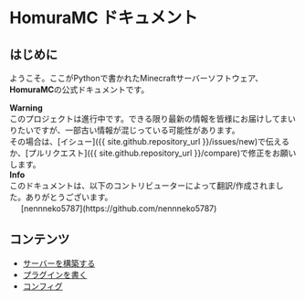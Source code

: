 # HomuraMC ドキュメント
## はじめに
ようこそ。ここがPythonで書かれたMinecraftサーバーソフトウェア、**HomuraMC**の公式ドキュメントです。  

<div class="alert alert-warning" role="alert">
	<b>Warning</b><br>
	このプロジェクトは進行中です。できる限り最新の情報を皆様にお届けしてまいりたいですが、一部古い情報が混じっている可能性があります。<br>
	その場合は、[イシュー]({{ site.github.repository_url }}/issues/new)で伝えるか、[プルリクエスト]({{ site.github.repository_url }}/compare)で修正をお願いします。
</div>

<div class="alert alert-info" role="alert">
	<b>Info</b><br>
	このドキュメントは、以下のコントリビューターによって翻訳/作成されました。ありがとうございます。<br>
	<img src="https://mc-heads.net/avatar/585c5f3240214d789e9302f13b5e0272/16.png" width="16" height="16"></img> [nennneko5787](https://github.com/nennneko5787)
	</p>
</div>

## コンテンツ
- [サーバーを構築する](/docs/jp/server/)
- [プラグインを書く](/docs/jp/plugin/)
- [コンフィグ](/docs/jp/config/)